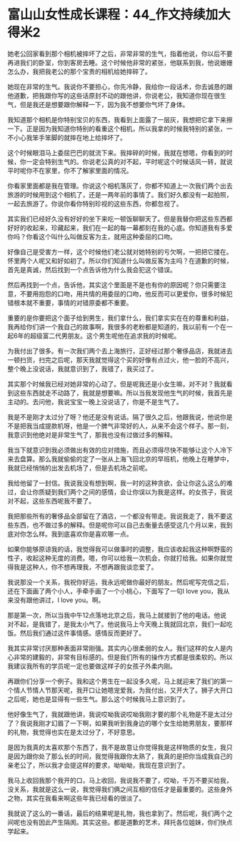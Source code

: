 # 富山山女性成长课程：44_作文持续加大得米2

她老公回家看到那个相机被摔坏了之后，非常非常的生气，指着他说，你以后不要再进我们的卧室，你到客房去睡。这个时候他非常的紧张，他联系到我，他说姗姗怎么办，我把我老公的那个宝贵的相机给她摔碎了。

她现在非常的生气。我说你不要担心，你先冷静，我给你一段话术，你去诚恳的跟他道歉，把我跟你写的这些话原封不动的跟他讲，你说老公，我知道你现在很生气，但是我还是想要跟你解释一下，因为我不想要你气坏了身体。

我知道那个相机是你特别宝贝的东西，我看到上面露了一层灰，我想把它拿下来擦一下。正是因为我知道你特别的看重这个相机，所以我拿的时候我特别的紧张，一不小心我笨手笨脚的就摔在地上给摔坏了。

这个时候眼泪马上委屈巴巴的就流下来。我摔碎的时候，我就在想嗯，你看到的时候，你一定会特别生气的。你说老公真的对不起，平时呢这个时候话风一转，就说平时呢你不在家里，你不了解家里面的情况。

你看家里面都是我在管理。你说这个相机落灰了，你都不知道上一次我们两个出去旅游的时候用到这个相机了，还是一两年前的事情了。我们好久都没有一起拍照，一起去旅游了。你说你看你特别珍视的这些东西，你都忽视了。

其实我们已经好久没有好好的坐下来吃一顿饭聊聊天了。但是我替你把这些东西都好好的收起来，珍藏起来，我们在一起的每一幕都刻在我的心底。你知道我有多爱你吗？你看这个叫什么叫做反客为主，就用这种委屈的口吻。

好像自己是受害方一样，这个时候他们老公就对她特别的亏欠啊，一把把它搂在。怀里两个人呢又和好如初了。所以你们知道什么叫做反客为主吗？在道歉的时候，首先是真诚，然后找到一个点告诉他为什么我会犯这个错误。

然后再找到一个点，告诉他，其实这个里面是不是也有你的原因呢？你只需要注意，不要用抱怨的口吻，用共情的用委屈的口吻，他反而可以更爱你，很多时候犯错根本就不重要，事情的对错原委都不重要。

重要的是你要把这个面子给到男生，我们拿什么，我们拿实实在在的尊重和利益，我再给你们讲一个我自己的故事啊，我很多的老粉都是知道的，我以前有一个在一起6年的超级富二代男朋友。这个男生呢他在追求我的时候呢。

为我付出了很多。有一次我们两个去上海旅行，正好经过那个奢侈品店，我就进去一顿扫货，扫完之后呢，那天我就觉得这个买的好像有点过火，他一脸的不高兴，整个晚上没说话，我就意识到了，我错了，我买过了。

其实那个时候我已经对她非常的心动了。但是呢我还是小女生嘛，对不对？我就看到这些东西就走不动路了，我就是想要嘛。所以当我发现他生气的时候，我首先是主动的。去问他，我说宝宝一晚上没说话了，你是不是生气了。

我是不是刚才太过分了呀？他还是没有说话。隔了很久之后，他跟我说，他说你是不是把我当成提款机呀，他是一个脾气非常好的人，从来不会这个样子。那一刻，我意识到他绝对是非常生气了，那我也没有过做过多的解释。

我当下就意识到我必须做出有效的应对措施，而且必须得尽快不能够让这个人冷下来去盘算。那么我就偷偷的定了一张从上海飞回北京的早班机，他晚上在睡梦中，我就已经悄悄的出发去机场了，但是去机场之前呢。

我给他留了一封信。我说我没有想到啊，我一时的这种贪欲，会让你这么这么的难过，会让你质疑到我们两个之间的感情，会让你误以为我是这样。的女孩子，我说对不起，这些东西呢我不要了。

我把那些所有的奢侈品全部留在了酒店，一个都没有带走。我说我走了，我不要这些东西，也不做过多的解释。但是呢你可以自己去衡量去感受这几个月以来，我到底对你怎么样。我到底喜欢你是喜欢哪一点。

如果你能够原谅我的话，我觉得我可以做事时的调整，我应该收起我这种啊野蛮的性子，收起这种无度的消费。嗯，你可以给我一次机会，你就打给我。如果你就觉得我是这种人，你不想再理我，不想再跟我谈恋爱了。

我说那没一个关系，我祝你好运，我永远呢做你最好的朋友。然后呢写完信之后，还在下面画了两个小人，手牵手画了一个小桃心，下面写了一句I love you，我从来没有跟他讲过，I love you。啊。

那是第一次，所以当我中午12点落地北京之后，我马上就接到了他的电话。他说对不起，是我错了，是我太小气了。他说我马上今天晚上我就回北京，我们一起吃饭。然后我们通过这件事情感。感情反而更好了。

我其实非常讨厌那种表面非常刚强。其实内心很柔弱的女人。我们这样的女人是内心非常的建毅的，非常有目标感的。但是我们所有的操作方式都是很柔软的。所以我建议我所有的学员呢一定也要做这样子的女孩子外柔内刚。

再跟你们分享一个例子。我和这个男生在一起没多久呢，马上就迎来了我们的第一个情人节情人节那天呢，我开口让她嗯宠爱我，为我付出，又开大了。狮子大开口之后呢，她也是显得有一些生气。那么这个时候我马上意识到了。

他好像生气了，我就跟他讲，我说哎呦我说哎呦我刚才要的那个礼物是不是太过分了？我说我刚才幻眉了一下啊，如果我听到我身边的哪个女生给她男朋友，要那样的礼物，我觉得也实在是太过分了，不好意思。

是因为我真的太喜欢那个东西了，我不是故意让你觉得我是这样物质的女生，我只是因为跟你处了那么长的时间，我觉得我跟你太熟了，我真的是把你当成我自己的亲老公了，所以我才会提这样的要求，呦呦呦，我现在意识到了。

我马上收回我那个我开的口，马上收回，我说我不要了，哎呦，千万不要买给我，没关系，我就是这么一说，我觉得我们俩之间互相的信任才是最重要的。这些身外之物，其实在我看来啊这些年我已经看的很淡了。

我就说了这么的一番话，最后的结果呢是礼物，我也拿到了。然后呢，我们两个之间呢也没有因此产生隔阂。其实这些。都是道歉的艺术，拜托各位姐妹，你们快点学起来。

